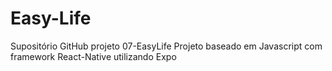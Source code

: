 # Easy-Life
Supositório GitHub projeto 07-EasyLife
Projeto baseado em Javascript com framework React-Native utilizando Expo
